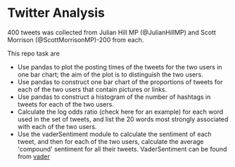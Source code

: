 # Twitter Analysis

400 tweets was collected from Julian Hill MP (@JulianHillMP) and Scott Morrison (@ScottMorrisonMP)-200 from each.  

This repo task are
- Use pandas to plot the posting times of the tweets for the two users in one bar chart; the aim of the plot is to distinguish the two users.
- Use pandas to construct one bar chart of the proportions of tweets for each of the two users that contain pictures or links.
- Use pandas to construct a histogram of the number of hashtags in tweets for each of the two users.
- Calculate the log odds ratio (check here for an example) for each word used in the set of tweets, and list the 20 words most strongly associated with each of the two users.
- Use the vaderSentiment module to calculate the sentiment of each tweet, and then for each of the two users, calculate the average 'compound' sentiment for all their tweets. VaderSentiment can be found from [vader](https://github.com/cjhutto/vaderSentiment)

